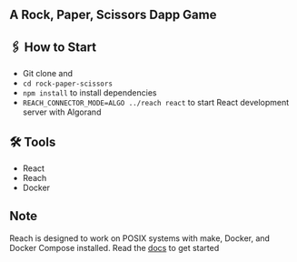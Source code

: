 ## A Rock, Paper, Scissors Dapp Game

## 🖇 How to Start

- Git clone and
- `cd rock-paper-scissors`
- `npm install` to install dependencies
- `REACH_CONNECTOR_MODE=ALGO ../reach react` to start React development server with Algorand

## 🛠 Tools

- React
- Reach
- Docker

## Note
Reach is designed to work on POSIX systems with make, Docker, and Docker Compose installed. Read the [docs](https://docs.reach.sh/quickstart/) to get started
